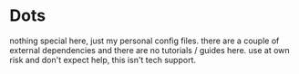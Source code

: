 # Dots

nothing special here, just my personal config files. there are a
couple of external dependencies and there are no tutorials / guides
here. use at own risk and don't expect help, this isn't tech support.
